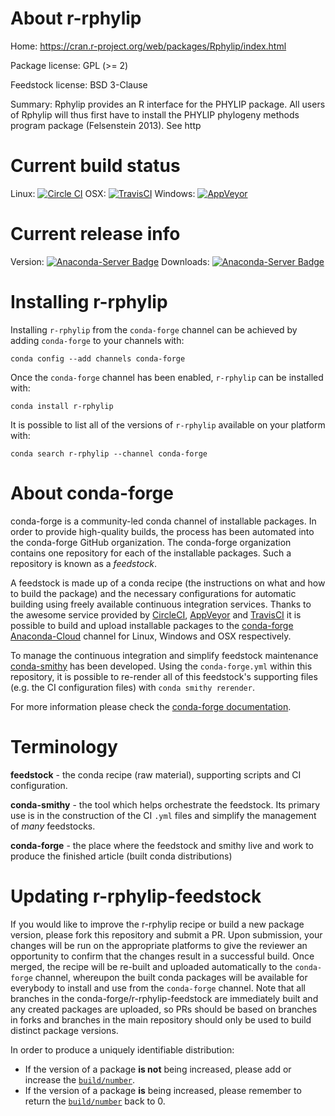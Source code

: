 About r-rphylip
===============

Home: https://cran.r-project.org/web/packages/Rphylip/index.html

Package license: GPL (>= 2)

Feedstock license: BSD 3-Clause

Summary: Rphylip provides an R interface for the PHYLIP package. All users of Rphylip will thus first have to install the PHYLIP phylogeny methods program package (Felsenstein 2013). See http



Current build status
====================

Linux: [![Circle CI](https://circleci.com/gh/conda-forge/r-rphylip-feedstock.svg?style=shield)](https://circleci.com/gh/conda-forge/r-rphylip-feedstock)
OSX: [![TravisCI](https://travis-ci.org/conda-forge/r-rphylip-feedstock.svg?branch=master)](https://travis-ci.org/conda-forge/r-rphylip-feedstock)
Windows: [![AppVeyor](https://ci.appveyor.com/api/projects/status/github/conda-forge/r-rphylip-feedstock?svg=True)](https://ci.appveyor.com/project/conda-forge/r-rphylip-feedstock/branch/master)

Current release info
====================
Version: [![Anaconda-Server Badge](https://anaconda.org/conda-forge/r-rphylip/badges/version.svg)](https://anaconda.org/conda-forge/r-rphylip)
Downloads: [![Anaconda-Server Badge](https://anaconda.org/conda-forge/r-rphylip/badges/downloads.svg)](https://anaconda.org/conda-forge/r-rphylip)

Installing r-rphylip
====================

Installing `r-rphylip` from the `conda-forge` channel can be achieved by adding `conda-forge` to your channels with:

```
conda config --add channels conda-forge
```

Once the `conda-forge` channel has been enabled, `r-rphylip` can be installed with:

```
conda install r-rphylip
```

It is possible to list all of the versions of `r-rphylip` available on your platform with:

```
conda search r-rphylip --channel conda-forge
```


About conda-forge
=================

conda-forge is a community-led conda channel of installable packages.
In order to provide high-quality builds, the process has been automated into the
conda-forge GitHub organization. The conda-forge organization contains one repository
for each of the installable packages. Such a repository is known as a *feedstock*.

A feedstock is made up of a conda recipe (the instructions on what and how to build
the package) and the necessary configurations for automatic building using freely
available continuous integration services. Thanks to the awesome service provided by
[CircleCI](https://circleci.com/), [AppVeyor](http://www.appveyor.com/)
and [TravisCI](https://travis-ci.org/) it is possible to build and upload installable
packages to the [conda-forge](https://anaconda.org/conda-forge)
[Anaconda-Cloud](http://docs.anaconda.org/) channel for Linux, Windows and OSX respectively.

To manage the continuous integration and simplify feedstock maintenance
[conda-smithy](http://github.com/conda-forge/conda-smithy) has been developed.
Using the ``conda-forge.yml`` within this repository, it is possible to re-render all of
this feedstock's supporting files (e.g. the CI configuration files) with ``conda smithy rerender``.

For more information please check the [conda-forge documentation](https://conda-forge.org/docs/).

Terminology
===========

**feedstock** - the conda recipe (raw material), supporting scripts and CI configuration.

**conda-smithy** - the tool which helps orchestrate the feedstock.
                   Its primary use is in the construction of the CI ``.yml`` files
                   and simplify the management of *many* feedstocks.

**conda-forge** - the place where the feedstock and smithy live and work to
                  produce the finished article (built conda distributions)


Updating r-rphylip-feedstock
============================

If you would like to improve the r-rphylip recipe or build a new
package version, please fork this repository and submit a PR. Upon submission,
your changes will be run on the appropriate platforms to give the reviewer an
opportunity to confirm that the changes result in a successful build. Once
merged, the recipe will be re-built and uploaded automatically to the
`conda-forge` channel, whereupon the built conda packages will be available for
everybody to install and use from the `conda-forge` channel.
Note that all branches in the conda-forge/r-rphylip-feedstock are
immediately built and any created packages are uploaded, so PRs should be based
on branches in forks and branches in the main repository should only be used to
build distinct package versions.

In order to produce a uniquely identifiable distribution:
 * If the version of a package **is not** being increased, please add or increase
   the [``build/number``](http://conda.pydata.org/docs/building/meta-yaml.html#build-number-and-string).
 * If the version of a package **is** being increased, please remember to return
   the [``build/number``](http://conda.pydata.org/docs/building/meta-yaml.html#build-number-and-string)
   back to 0.